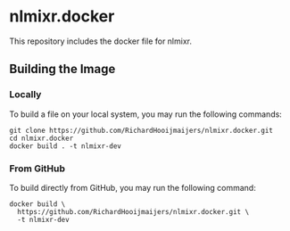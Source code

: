# nlmixr.docker

This repository includes the docker file for nlmixr.

## Building the Image

### Locally

To build a file on your local system, you may run the following commands:

```
git clone https://github.com/RichardHooijmaijers/nlmixr.docker.git
cd nlmixr.docker
docker build . -t nlmixr-dev
```

### From GitHub

To build directly from GitHub, you may run the following command:

```
docker build \
  https://github.com/RichardHooijmaijers/nlmixr.docker.git \
  -t nlmixr-dev
```

